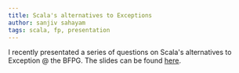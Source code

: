 ```yaml
---
title: Scala's alternatives to Exceptions
author: sanjiv sahayam
tags: scala, fp, presentation
---
```


I recently presentated a series of questions on Scala's alternatives to Exception @ the BFPG. The slides can be found [here](http://files.meetup.com/1443989/Scala%27s%20Alternatives%20to%20Exceptions.zip).
